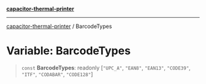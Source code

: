 [**capacitor-thermal-printer**](../README.md)

***

[capacitor-thermal-printer](../README.md) / BarcodeTypes

# Variable: BarcodeTypes

> `const` **BarcodeTypes**: readonly \[`"UPC_A"`, `"EAN8"`, `"EAN13"`, `"CODE39"`, `"ITF"`, `"CODABAR"`, `"CODE128"`\]
